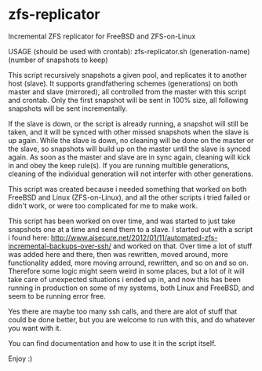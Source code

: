 # zfs-replicator
Incremental ZFS replicator for FreeBSD and ZFS-on-Linux

USAGE (should be used with crontab): zfs-replicator.sh (generation-name) (number of snapshots to keep)

This script recursively snapshots a given pool, and replicates it to another host (slave). It supports grandfathering schemes (generations) on both master and slave (mirrored), all controlled from the master with this script and crontab.
Only the first snapshot will be sent in 100% size, all following snapshots will be sent incrementally.

If the slave is down, or the script is already running, a snapshot will still be taken, and it will be synced with other missed snapshots when the slave is up again. While the slave is down, no cleaning will be done on the master or the slave, so snapshots will build up on the master until the slave is synced again. As soon as the master and slave are in sync again, cleaning will kick in and obey the keep rule(s).
If you are running multible generations, cleaning of the individual generation will not interfer with other generations.

This script was created because i needed something that worked on both FreeBSD and Linux (ZFS-on-Linux), and all the other scripts i tried failed or didn't work, or were too complicated for me to make work.

This script has been worked on over time, and was started to just take snapshots one at a time and send them to a slave.
I started out with a script i found here: http://www.aisecure.net/2012/01/11/automated-zfs-incremental-backups-over-ssh/ and worked on that. Over time a lot of stuff was added here and there, then was rewritten, moved around, more functionality added, more moving arround, rewritten, and so on and so on. Therefore some logic might seem weird in some places, but a lot of it will take care of unexpected situations i ended up in, and now this has been running in production on some of my systems, both Linux and FreeBSD, and seem to be running error free.

Yes there are maybe too many ssh calls, and there are alot of stuff that could be done better, but you are welcome to run with this, and do whatever you want with it.

You can find documentation and how to use it in the script itself.

Enjoy :)
